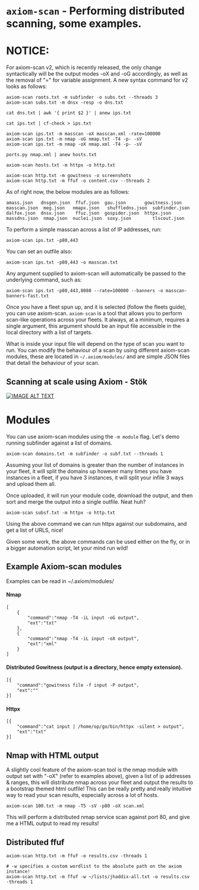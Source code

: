 # `axiom-scan` - Performing distributed scanning, some examples.

# NOTICE:
For axiom-scan v2, which is recently released, the only change syntactically will be the output modes -oX and -oG accordingly, as well as the removal of "=" for variable assignment. A new syntax command for v2 looks as follows:

```
axiom-scan roots.txt -m subfinder -o subs.txt --threads 3
axiom-scan subs.txt -m dnsx -resp -o dns.txt 

cat dns.txt | awk '{ print $2 }' | anew ips.txt

cat ips.txt | cf-check > ips.txt

axiom-scan ips.txt -m masscan -oX masscan.xml -rate=100000
axiom-scan ips.txt -m nmap -oG nmap.txt -T4 -p- -sV
axiom-scan ips.txt -m nmap -oX nmap.xml -T4 -p- -sV

ports.py nmap.xml | anew hosts.txt

axiom-scan hosts.txt -m httpx -o http.txt

axiom-scan http.txt -m gowitness -o screenshots
axiom-scan http.txt -m ffuf -o content.csv --threads 2
```

As of right now, the below modules are  as follows:
```
amass.json   dnsgen.json  ffuf.json  gau.json       gowitness.json  masscan.json  meg.json   nmapx.json   shuffledns.json  subfinder.json
dalfox.json  dnsx.json    ffuz.json  gospider.json  httpx.json      massdns.json  nmap.json  nuclei.json  soxy.json        tlscout.json
```

To perform a simple masscan across a list of IP addresses, run:

```
axiom-scan ips.txt -p80,443
```

You can set an outfile also:

```
axiom-scan ips.txt -p80,443 -o masscan.txt
```

Any argument supplied to axiom-scan will automatically be passed to the underlying command, such as:

```
axiom-scan ips.txt -p80,443,8080 --rate=100000 --banners -o masscan-banners-fast.txt
```
Once you have a fleet spun up, and it is selected (follow the fleets guide), you can use axiom-scan. `axiom-scan` is a tool that allows you to perform scan-like operations across your fleets. It always, at a minimum, requires a single argument, this argument should be an input file accessible in the local directory with a list of targets.

What is inside your input file will depend on the type of scan you want to run. You can modify the behaviour of a scan by using different axiom-scan modules, these are located in `~/.axiom/modules/` and are simple JSON files that detail the behaviour of your scan.

## Scanning at scale using Axiom - Stök
[![IMAGE ALT TEXT](http://img.youtube.com/vi/7ogiwKaIvxw/0.jpg)](http://www.youtube.com/watch?v=7ogiwKaIvxw "Scanning at Scale - STÖK")



# Modules
You can use axiom-scan modules using the `-m module` flag. Let's demo running subfinder against a list of domains.

```
axiom-scan domains.txt -m subfinder -o subf.txt --threads 1
```

Assuming your list of domains is greater than the number of instances in your fleet, it will split the domains up however many times you have instances in a fleet,  if you have 3 instances, it will split your infile 3 ways and upload them all.

Once uploaded, it will run your module code, download the output, and then sort and merge the output into a single outfile. Neat huh?

```
axiom-scan subsf.txt -m httpx -o http.txt
```

Using the above command we can run httpx against our subdomains, and get a list of URLS, nice!

Given some work, the above commands can be used either on the fly, or in a bigger automation script, let your mind run wild!

## Example Axiom-scan modules
Examples can be read in ~/.axiom/modules/
#### Nmap
```
[
	{
		"command":"nmap -T4 -iL input -oG output",
		"ext":"txt"
	},
	{
		"command":"nmap -T4 -iL input -oX output",
		"ext":"xml"
	}
]
```
#### Distributed Gowitness (output is a directory, hence empty extension).
```
[{
	"command":"gowitness file -f input -P output",
	"ext":""
}]
```

#### Httpx
```
[{
	"command":"cat input | /home/op/go/bin/httpx -silent > output",
	"ext":"txt"
}]
```

## Nmap with HTML output
A slightly cool feature of the axiom-scan tool is the nmap module with output set with "-oX" (refer to examples above), given a list of ip addresses & ranges, this will distribute nmap across your fleet and output the results to a bootstrap themed html outfile! This can be really pretty and really intuitive way to read your scan results, especially across a lot of hosts.


```
axiom-scan 100.txt -m nmap -T5 -sV -p80 -oX scan.xml
```

This will perform a distributed nmap service scan against port 80, and give me a HTML output to read my results!

## Distributed ffuf
```
axiom-scan http.txt -m ffuf -o results.csv -threads 1

# -w specifies a custom wordlist to the absolute path on the axiom instance!
axiom-scan http.txt -m ffuf -w ~/lists/jhaddix-all.txt -o results.csv -threads 1
```